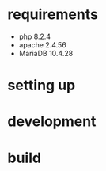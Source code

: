 # requirements

- php 8.2.4
- apache 2.4.56
- MariaDB 10.4.28

# setting up

# development

# build
